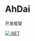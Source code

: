# AhDai
开发框架

[![.NET](https://github.com/doublefish/AhDai/actions/workflows/build-validation.yml/badge.svg)](https://github.com/doublefish/AhDai/actions/workflows/build-validation.yml)
